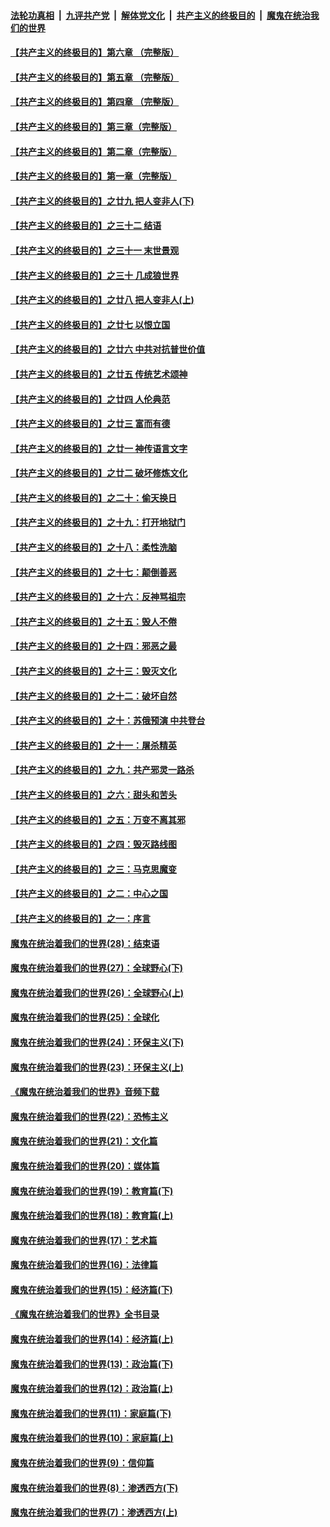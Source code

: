 

####  [法轮功真相](../../../../basic/blob/master/README.md?t=04211930) &nbsp;|&nbsp; [九评共产党](../../../../9ping.md/blob/master/README.md?t=04211930) &nbsp;|&nbsp; [解体党文化](../../../../jtdwh.md/blob/master/README.md?t=04211930)  &nbsp;|&nbsp; [共产主义的终极目的](../../../../gczydzjmd.md/blob/master/README.md?t=04211930) &nbsp;|&nbsp; [魔鬼在统治我们的世界](../../../../mgztzwmdsj.md/blob/master/README.md?t=04211930) 

#### [【共产主义的终极目的】第六章 （完整版）](../pages/nsc422/n11428913.md?t=04211930) 

#### [【共产主义的终极目的】第五章 （完整版）](../pages/nsc422/n11428912.md?t=04211930) 

#### [【共产主义的终极目的】第四章 （完整版）](../pages/nsc422/n11428907.md?t=04211930) 

#### [【共产主义的终极目的】第三章（完整版）](../pages/nsc422/n11428848.md?t=04211930) 

#### [【共产主义的终极目的】第二章（完整版）](../pages/nsc422/n11428831.md?t=04211930) 

#### [【共产主义的终极目的】第一章（完整版）](../pages/nsc422/n11417651.md?t=04211930) 

#### [【共产主义的终极目的】之廿九 把人变非人(下)](../pages/nsc422/n11344140.md?t=04211930) 

#### [【共产主义的终极目的】之三十二 结语](../pages/nsc422/n11360535.md?t=04211930) 

#### [【共产主义的终极目的】之三十一 末世景观](../pages/nsc422/n11351129.md?t=04211930) 

#### [【共产主义的终极目的】之三十 几成狼世界](../pages/nsc422/n11348280.md?t=04211930) 

#### [【共产主义的终极目的】之廿八 把人变非人(上)](../pages/nsc422/n11340492.md?t=04211930) 

#### [【共产主义的终极目的】之廿七 以恨立国](../pages/nsc422/n11336944.md?t=04211930) 

#### [【共产主义的终极目的】之廿六 中共对抗普世价值](../pages/nsc422/n11324785.md?t=04211930) 

#### [【共产主义的终极目的】之廿五 传统艺术颂神](../pages/nsc422/n11296396.md?t=04211930) 

#### [【共产主义的终极目的】之廿四 人伦典范](../pages/nsc422/n11296397.md?t=04211930) 

#### [【共产主义的终极目的】之廿三 富而有德](../pages/nsc422/n11283598.md?t=04211930) 

#### [【共产主义的终极目的】之廿一 神传语言文字](../pages/nsc422/n11263265.md?t=04211930) 

#### [【共产主义的终极目的】之廿二 破坏修炼文化](../pages/nsc422/n11245728.md?t=04211930) 

#### [【共产主义的终极目的】之二十：偷天换日](../pages/nsc422/n11238846.md?t=04211930) 

#### [【共产主义的终极目的】之十九：打开地狱门](../pages/nsc422/n11206376.md?t=04211930) 

#### [【共产主义的终极目的】之十八：柔性洗脑](../pages/nsc422/n11199994.md?t=04211930) 

#### [【共产主义的终极目的】之十七：颠倒善恶](../pages/nsc422/n11179782.md?t=04211930) 

#### [【共产主义的终极目的】之十六：反神骂祖宗](../pages/nsc422/n11166798.md?t=04211930) 

#### [【共产主义的终极目的】之十五：毁人不倦](../pages/nsc422/n11166792.md?t=04211930) 

#### [【共产主义的终极目的】之十四：邪恶之最](../pages/nsc422/n11150249.md?t=04211930) 

#### [【共产主义的终极目的】之十三：毁灭文化](../pages/nsc422/n11135227.md?t=04211930) 

#### [【共产主义的终极目的】之十二：破坏自然](../pages/nsc422/n11135214.md?t=04211930) 

#### [【共产主义的终极目的】之十：苏俄预演 中共登台](../pages/nsc422/n11118424.md?t=04211930) 

#### [【共产主义的终极目的】之十一：屠杀精英](../pages/nsc422/n11118442.md?t=04211930) 

#### [【共产主义的终极目的】之九：共产邪灵一路杀](../pages/nsc422/n11114139.md?t=04211930) 

#### [【共产主义的终极目的】之六：甜头和苦头](../pages/nsc422/n11096971.md?t=04211930) 

#### [【共产主义的终极目的】之五：万变不离其邪](../pages/nsc422/n11091285.md?t=04211930) 

#### [【共产主义的终极目的】之四：毁灭路线图](../pages/nsc422/n11086284.md?t=04211930) 

#### [【共产主义的终极目的】之三：马克思魔变](../pages/nsc422/n11061941.md?t=04211930) 

#### [【共产主义的终极目的】之二：中心之国](../pages/nsc422/n11047728.md?t=04211930) 

#### [【共产主义的终极目的】之一：序言](../pages/nsc422/n11086077.md?t=04211930) 

#### [魔鬼在统治着我们的世界(28)：结束语](../pages/nsc422/n10936246.md?t=04211930) 

#### [魔鬼在统治着我们的世界(27)：全球野心(下)](../pages/nsc422/n10928319.md?t=04211930) 

#### [魔鬼在统治着我们的世界(26)：全球野心(上)](../pages/nsc422/n10900318.md?t=04211930) 

#### [魔鬼在统治着我们的世界(25)：全球化](../pages/nsc422/n10788205.md?t=04211930) 

#### [魔鬼在统治着我们的世界(24)：环保主义(下)](../pages/nsc422/n10695307.md?t=04211930) 

#### [魔鬼在统治着我们的世界(23)：环保主义(上)](../pages/nsc422/n10688613.md?t=04211930) 

#### [《魔鬼在统治着我们的世界》音频下载](../pages/nsc422/n10635553.md?t=04211930) 

#### [魔鬼在统治着我们的世界(22)：恐怖主义](../pages/nsc422/n10614727.md?t=04211930) 

#### [魔鬼在统治着我们的世界(21)：文化篇](../pages/nsc422/n10597706.md?t=04211930) 

#### [魔鬼在统治着我们的世界(20)：媒体篇](../pages/nsc422/n10586579.md?t=04211930) 

#### [魔鬼在统治着我们的世界(19)：教育篇(下)](../pages/nsc422/n10564808.md?t=04211930) 

#### [魔鬼在统治着我们的世界(18)：教育篇(上)](../pages/nsc422/n10526970.md?t=04211930) 

#### [魔鬼在统治着我们的世界(17)：艺术篇](../pages/nsc422/n10499093.md?t=04211930) 

#### [魔鬼在统治着我们的世界(16)：法律篇](../pages/nsc422/n10485969.md?t=04211930) 

#### [魔鬼在统治着我们的世界(15)：经济篇(下)](../pages/nsc422/n10469975.md?t=04211930) 

#### [《魔鬼在统治着我们的世界》全书目录](../pages/nsc422/n10464261.md?t=04211930) 

#### [魔鬼在统治着我们的世界(14)：经济篇(上)](../pages/nsc422/n10457370.md?t=04211930) 

#### [魔鬼在统治着我们的世界(13)：政治篇(下)](../pages/nsc422/n10448270.md?t=04211930) 

#### [魔鬼在统治着我们的世界(12)：政治篇(上)](../pages/nsc422/n10444576.md?t=04211930) 

#### [魔鬼在统治着我们的世界(11)：家庭篇(下)](../pages/nsc422/n10440961.md?t=04211930) 

#### [魔鬼在统治着我们的世界(10)：家庭篇(上)](../pages/nsc422/n10435448.md?t=04211930) 

#### [魔鬼在统治着我们的世界(9)：信仰篇](../pages/nsc422/n10432159.md?t=04211930) 

#### [魔鬼在统治着我们的世界(8)：渗透西方(下)](../pages/nsc422/n10429603.md?t=04211930) 

#### [魔鬼在统治着我们的世界(7)：渗透西方(上)](../pages/nsc422/n10426013.md?t=04211930) 

